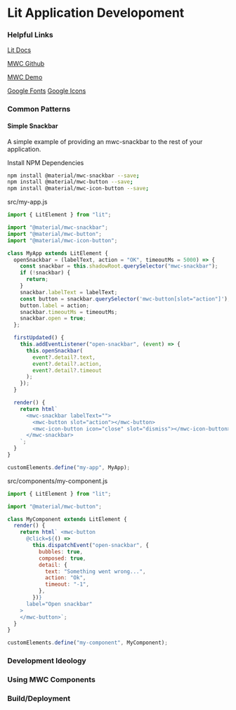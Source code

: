 # Lit Application Developoment

### Helpful Links

[Lit Docs](https://lit.dev/docs/)

[MWC Github](https://github.com/material-components/material-web)

[MWC Demo](https://material-components.github.io/material-web/demos/index.html)

[Google Fonts](https://fonts.google.com/)
[Google Icons](https://fonts.google.com/icons)

### Common Patterns

#### Simple Snackbar

A simple example of providing an mwc-snackbar to the rest of your application.

Install NPM Dependencies

```bash
npm install @material/mwc-snackbar --save;
npm install @material/mwc-button --save;
npm install @material/mwc-icon-button --save;
```

src/my-app.js

```javascript
import { LitElement } from "lit";

import "@material/mwc-snackbar";
import "@material/mwc-button";
import "@material/mwc-icon-button";

class MyApp extends LitElement {
  openSnackbar = (labelText, action = "OK", timeoutMs = 5000) => {
    const snackbar = this.shadowRoot.querySelector("mwc-snackbar");
    if (!snackbar) {
      return;
    }
    snackbar.labelText = labelText;
    const button = snackbar.querySelector('mwc-button[slot="action"]');
    button.label = action;
    snackbar.timeoutMs = timeoutMs;
    snackbar.open = true;
  };

  firstUpdated() {
    this.addEventListener("open-snackbar", (event) => {
      this.openSnackbar(
        event?.detail?.text,
        event?.detail?.action,
        event?.detail?.timeout
      );
    });
  }

  render() {
    return html`
      <mwc-snackbar labelText="">
        <mwc-button slot="action"></mwc-button>
        <mwc-icon-button icon="close" slot="dismiss"></mwc-icon-button>
      </mwc-snackbar>
    `;
  }
}

customElements.define("my-app", MyApp);
```

src/components/my-component.js

```javascript
import { LitElement } from "lit";

import "@material/mwc-button";

class MyComponent extends LitElement {
  render() {
    return html` <mwc-button
      @click=${() =>
        this.dispatchEvent("open-snackbar", {
          bubbles: true,
          composed: true,
          detail: {
            text: "Something went wrong...",
            action: "Ok",
            timeout: "-1",
          },
        })}
      label="Open snackbar"
    >
    </mwc-button>`;
  }
}

customElements.define("my-component", MyComponent);
```

### Development Ideology

###

### Using MWC Components

### Build/Deployment
